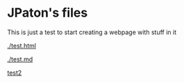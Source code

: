 # JPaton's files

This is just a test to start creating a webpage with stuff in it

[./test.html](./test.html)

[./test.md](./test.md)

[test2](https://JWJPaton.github.io/test)
